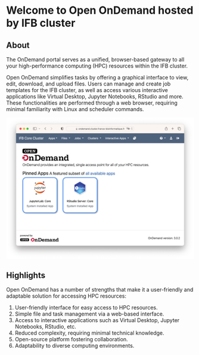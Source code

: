 # Welcome to Open OnDemand hosted by IFB cluster

## About

The OnDemand portal serves as a unified, browser-based gateway to all your high-performance computing (HPC) resources within the IFB cluster.

Open OnDemand simplifies tasks by offering a graphical interface to view, edit, download, and upload files. Users can manage and create job templates for the IFB cluster, as well as access various interactive applications like Virtual Desktop, Jupyter Notebooks, RStudio and more. These functionalities are performed through a web browser, requiring minimal familiarity with Linux and scheduler commands.

![Homepage](../assets/img/OpenOnDemand_home_IFB.png)

## Highlights

Open OnDemand has a number of strengths that make it a user-friendly and adaptable solution for accessing HPC resources:

1. User-friendly interface for easy access to HPC resources.
2. Simple file and task management via a web-based interface.
3. Access to interactive applications such as Virtual Desktop, Jupyter Notebooks, RStudio, etc.
4. Reduced complexity, requiring minimal technical knowledge.
6. Open-source platform fostering collaboration.
7. Adaptability to diverse computing environments.
